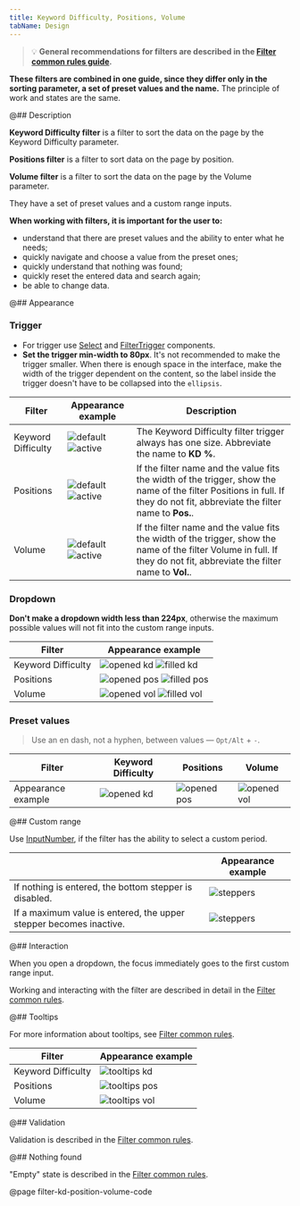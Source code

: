 ```yaml
---
title: Keyword Difficulty, Positions, Volume
tabName: Design
---
```


> 💡 **General recommendations for filters are described in the [Filter common rules guide](/filter-group/filter-rules/).**

**These filters are combined in one guide, since they differ only in the sorting parameter, a set of preset values and the name.** The principle of work and states are the same.

@## Description

**Keyword Difficulty filter** is a filter to sort the data on the page by the Keyword Difficulty parameter.

**Positions filter** is a filter to sort data on the page by position.

**Volume filter** is a filter to sort the data on the page by the Volume parameter.

They have a set of preset values and a custom range inputs.

**When working with filters, it is important for the user to:**

- understand that there are preset values and the ability to enter what he needs;
- quickly navigate and choose a value from the preset ones;
- quickly understand that nothing was found;
- quickly reset the entered data and search again;
- be able to change data.

@## Appearance

### Trigger

- For trigger use [Select](/components/select/) and [FilterTrigger](/components/filter-trigger/) components.
- **Set the trigger min-width to 80px**. It's not recommended to make the trigger smaller. When there is enough space in the interface, make the width of the trigger dependent on the content, so the label inside the trigger doesn't have to be collapsed into the `ellipsis`.

| Filter             | Appearance example                                                      | Description                                                                                                                                                                |
| ------------------ | ----------------------------------------------------------------------- | -------------------------------------------------------------------------------------------------------------------------------------------------------------------------- |
| Keyword Difficulty | ![default](static/placeholder-kd.png) ![active](static/active-kd.png)   | The Keyword Difficulty filter trigger always has one size. Abbreviate the name to **KD %**.                                                                                |
| Positions          | ![default](static/placeholder-pos.png) ![active](static/active-pos.png) | If the filter name and the value fits the width of the trigger, show the name of the filter Positions in full. If they do not fit, abbreviate the filter name to **Pos.**. |
| Volume             | ![default](static/placeholder-vol.png) ![active](static/active-vol.png) | If the filter name and the value fits the width of the trigger, show the name of the filter Volume in full. If they do not fit, abbreviate the filter name to **Vol.**.    |

### Dropdown

**Don't make a dropdown width less than 224px**, otherwise the maximum possible values will not fit into the custom range inputs.

| Filter             | Appearance example                                                        |
| ------------------ | ------------------------------------------------------------------------- |
| Keyword Difficulty | ![opened kd](static/opened-kd.png) ![filled kd](static/filled-kd.png)     |
| Positions          | ![opened pos](static/opened-pos.png) ![filled pos](static/filled-pos.png) |
| Volume             | ![opened vol](static/opened-vol.png) ![filled vol](static/filled-vol.png) |

### Preset values

> Use an en dash, not a hyphen, between values — `Opt/Alt` + `-`.

| Filter             | Keyword Difficulty                 | Positions                            | Volume                               |
| ------------------ | ---------------------------------- | ------------------------------------ | ------------------------------------ |
| Appearance example | ![opened kd](static/opened-kd.png) | ![opened pos](static/opened-pos.png) | ![opened vol](static/opened-vol.png) |

@## Custom range

Use [InputNumber](/components/input-number/), if the filter has the ability to select a custom period.

|                                                                    | Appearance example                   |
| ------------------------------------------------------------------ | ------------------------------------ |
| If nothing is entered, the bottom stepper is disabled.             | ![steppers](static/steppers.png)     |
| If a maximum value is entered, the upper stepper becomes inactive. | ![steppers](static/steppers-max.png) |

@## Interaction

When you open a dropdown, the focus immediately goes to the first custom range input.

Working and interacting with the filter are described in detail in the [Filter common rules](/filter-group/filter-rules/).

@## Tooltips

For more information about tooltips, see [Filter common rules](/filter-group/filter-rules/).

| Filter             | Appearance example                       |
| ------------------ | ---------------------------------------- |
| Keyword Difficulty | ![tooltips kd](static/tooltips-kd.png)   |
| Positions          | ![tooltips pos](static/tooltips-pos.png) |
| Volume             | ![tooltips vol](static/tooltips.png)     |

@## Validation

Validation is described in the [Filter common rules](/filter-group/filter-rules/).

@## Nothing found

"Empty" state is described in the [Filter common rules](/filter-group/filter-rules/).

@page filter-kd-position-volume-code

